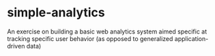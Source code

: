 simple-analytics
================

An exercise on building a basic web analytics system aimed specific at tracking specific user behavior (as opposed to generalized application-driven data)